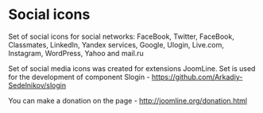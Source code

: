 Social icons
=============

Set of social icons for social networks: FaceBook, Twitter, FaceBook, Classmates, LinkedIn, Yandex services, Google, Ulogin, Live.com, Instagram, WordPress, Yahoo and mail.ru

Set of social media icons was created for extensions JoomLine.
Set is used for the development of component Slogin - https://github.com/Arkadiy-Sedelnikov/slogin

You can make a donation on the page - http://joomline.org/donation.html
